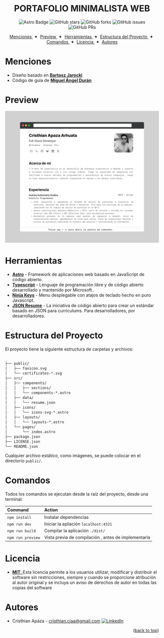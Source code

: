 <div align="center">
    <!-- <img src="./public/logo.png" height="100" width="auto" /> -->
    <h1>
        PORTAFOLIO MINIMALISTA WEB
    </h1>
</div>

<div align="center">

![Astro Badge](https://img.shields.io/badge/Astro-BC52EE?logo=astro&logoColor=fff&style=flat)
![GitHub stars](https://img.shields.io/github/stars/el-babas/minimalist-web-portfolio)
![GitHub forks](https://img.shields.io/github/forks/el-babas/minimalist-web-portfolio)
![GitHub issues](https://img.shields.io/github/issues/el-babas/minimalist-web-portfolio)
![GitHub PRs](https://img.shields.io/github/issues-pr/el-babas/minimalist-web-portfolio)

</div>

<div align="center">
    <a href="#menciones">
        Menciones
    </a>
    <span>&nbsp;✦&nbsp;</span>
    <a href="#preview">
        Preview
    </a>
    <span>&nbsp;✦&nbsp;</span>
    <a href="#herramientas">
        Herramientas
    </a>
    <span>&nbsp;✦&nbsp;</span>
    <a href="#estructura-del-proyecto">
        Estructura del Proyecto
    </a>
    <span>&nbsp;✦&nbsp;</span>
    <a href="#comandos">
        Comandos
    </a>
    <span>&nbsp;✦&nbsp;</span>
    <a href="#licencia">
        Licencia
    </a>
    <span>&nbsp;✦&nbsp;</span>
    <a href="#autores">
        Autores
    </a>
</div>

# Menciones
* Diseño basado en [**Bartosz Jarocki**](https://github.com/BartoszJarocki/cv)
* Código de guia de [**Miguel Ángel Durán**](https://github.com/midudev/minimalist-portfolio-json)

# Preview
<img src="./public/preview-screenshot.png"></img>

# Herramientas

- [**Astro**](https://astro.build/) - Framework de aplicaciones web basado en JavaScript de código abierto.
- [**Typescript**](https://www.typescriptlang.org/) - Lenguaje de programación libre y de código abierto desarrollado y mantenido por Microsoft..
- [**Ninja Keys**](https://github.com/ssleptsov/ninja-keys) - Menu desplegable con atajos de teclado hecho en puro Javascript.
- [**JSON Resume**](https://jsonresume.org/schema/) - La iniciativa de código abierto para crear un estándar basado en JSON para currículums. Para desarrolladores, por desarrolladores.

# Estructura del Proyecto

El proyecto tiene la siguiente estructura de carpetas y archivos:

```text

├── public/
│   ├── favicon.svg
│   └── certificates-*.svg
├── src/
│   ├── components/
│   │   ├── sections/
│   │   └── components-*.astro
│   ├── data/
│   │   └── resume.json
│   ├── icons/
│   │   └── icons-svg-*.astro
│   ├── layouts/
│   │   └── layouts-*.astro
│   └── pages/
│       └── index.astro
├── package.json
├── LICENSE.json
└── README.json

```
Cualquier archivo estático, como imágenes, se puede colocar en el directorio `public/`.

# Comandos

Todos los comandos se ejecutan desde la raíz del proyecto, desde una terminal:

| Command                   | Action                                           |
| :------------------------ | :----------------------------------------------- |
| `npm install`             | Instalar dependencias                            |
| `npm run dev`             | Iniciar la apliación `localhost:4321`            |
| `npm run build`           | Compilar la aplicación `./dist/`                 |
| `npm run preview`         | Vista previa de compilación , antes de implementarla |

# Licencia

* [**MIT**: ](LICENSE.txt)Esta licencia permite a los usuarios utilizar, modificar y distribuir el software sin restricciones, siempre y cuando se proporcione atribución al autor original y se incluya un aviso de derechos de autor en todas las copias del software

# Autores
* Cristhian Apáza - cristhian.cjaa@gmail.com
[![LinkedIn][linkedin-shield]][linkedin-1-url]

<p align="right">(<a href="#top">back to top</a>)</p>

[linkedin-shield]: https://img.shields.io/badge/LinkedIn-0077B5?style=flat&logo=linkedin&logoColor=white
[linkedin-1-url]: https://www.linkedin.com/in/cristhian-apaza/